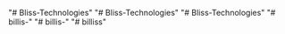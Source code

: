 "# Bliss-Technologies" 
"# Bliss-Technologies" 
"# Bliss-Technologies" 
"# billis-" 
"# billis-" 
"# billiss" 
